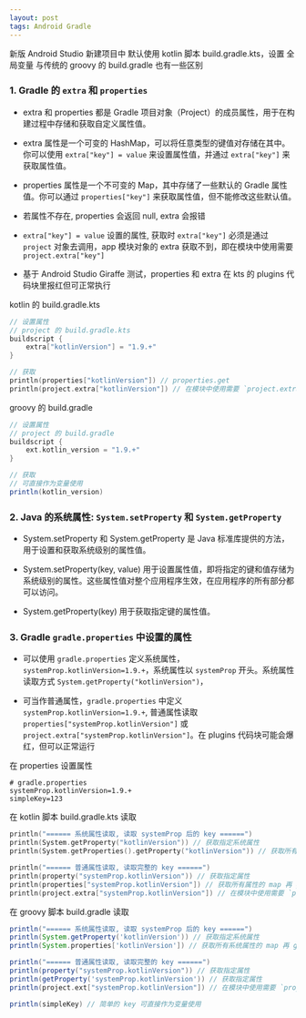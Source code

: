 ```yaml
---
layout: post
tags: Android Gradle
---
```


新版 Android Studio 新建项目中 默认使用 kotlin 脚本 build.gradle.kts，设置 全局变量 与传统的 groovy 的 build.gradle 也有一些区别

### 1. Gradle 的 `extra` 和 `properties`

- extra 和 properties 都是 Gradle 项目对象（Project）的成员属性，用于在构建过程中存储和获取自定义属性值。

- extra 属性是一个可变的 HashMap，可以将任意类型的键值对存储在其中。你可以使用 `extra["key"] = value` 来设置属性值，并通过 `extra["key"]` 来获取属性值。

- properties 属性是一个不可变的 Map，其中存储了一些默认的 Gradle 属性值。你可以通过 `properties["key"]` 来获取属性值，但不能修改这些默认值。

- 若属性不存在, properties 会返回 null, extra 会报错

- `extra["key"] = value` 设置的属性, 获取时 `extra["key"]` 必须是通过 `project` 对象去调用，app 模块对象的 extra 获取不到，即在模块中使用需要 `project.extra["key"]`

- 基于 Android Studio Giraffe 测试，properties 和 extra 在 kts 的 plugins 代码块里报红但可正常执行

kotlin 的 build.gradle.kts

```kotlin
// 设置属性
// project 的 build.gradle.kts
buildscript {
    extra["kotlinVersion"] = "1.9.+"
}

// 获取
println(properties["kotlinVersion"]) // properties.get
println(project.extra["kotlinVersion"]) // 在模块中使用需要 `project.extra["key"]`
```

groovy 的 build.gradle

```groovy
// 设置属性
// project 的 build.gradle
buildscript {
    ext.kotlin_version = "1.9.+"
}

// 获取
// 可直接作为变量使用
println(kotlin_version)
```

### 2. Java 的系统属性: `System.setProperty` 和 `System.getProperty`

- System.setProperty 和 System.getProperty 是 Java 标准库提供的方法，用于设置和获取系统级别的属性值。

- System.setProperty(key, value) 用于设置属性值，即将指定的键和值存储为系统级别的属性。这些属性值对整个应用程序生效，在应用程序的所有部分都可以访问。

- System.getProperty(key) 用于获取指定键的属性值。

### 3. Gradle `gradle.properties` 中设置的属性

- 可以使用 `gradle.properties` 定义系统属性，`systemProp.kotlinVersion=1.9.+`，系统属性以 `systemProp` 开头。系统属性读取方式 `System.getProperty("kotlinVersion")`，

- 可当作普通属性，`gradle.properties` 中定义 `systemProp.kotlinVersion=1.9.+`, 普通属性读取 `properties["systemProp.kotlinVersion"]` 或 `project.extra["systemProp.kotlinVersion"]`。在 plugins 代码块可能会爆红，但可以正常运行

在 properties 设置属性

```
# gradle.properties
systemProp.kotlinVersion=1.9.+
simpleKey=123
```

在 kotlin 脚本 build.gradle.kts 读取

```kotlin
println("====== 系统属性读取, 读取 systemProp 后的 key ======")
println(System.getProperty("kotlinVersion")) // 获取指定系统属性
println(System.getProperties().getProperty("kotlinVersion")) // 获取所有系统属性的 map 再 get 指定属性

println("====== 普通属性读取, 读取完整的 key ======")
println(property("systemProp.kotlinVersion")) // 获取指定属性
println(properties["systemProp.kotlinVersion"]) // 获取所有属性的 map 再 get 指定属性。properties 和 extra 在 kts 的 plugins 代码块里报红但可正常执行
println(project.extra["systemProp.kotlinVersion"]) // 在模块中使用需要 `project.extra["key"]`
```

在 groovy 脚本 build.gradle 读取

```groovy
println("====== 系统属性读取, 读取 systemProp 后的 key ======")
println(System.getProperty('kotlinVersion')) // 获取指定系统属性
println(System.properties['kotlinVersion']) // 获取所有系统属性的 map 再 get 指定属性

println("====== 普通属性读取, 读取完整的 key ======")
println(property("systemProp.kotlinVersion")) // 获取指定属性
println(getProperty('systemProp.kotlinVersion')) // 获取指定属性
println(project.ext["systemProp.kotlinVersion"]) // 在模块中使用需要 `project.ext["key"]`

println(simpleKey) // 简单的 key 可直接作为变量使用
```

